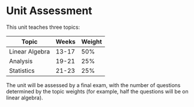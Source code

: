 # Unit Assessment

This unit teaches three topics:

| Topic | Weeks | Weight |
|-------|-------|--------|
| Linear Algebra | 13-17 | 50% |
| Analysis | 19-21 | 25% |
| Statistics | 21-23 | 25% |

The unit will be assessed by a final exam, with the number of questions determined by the topic weights (for example, half the questions will be on linear algebra).

<!--
We do not yet have a final answer on how the summer assessment period will run, but it is possible that exams will return to being held in person in Bristol, in which case all students must have returned to Bristol before the start of the exam period (including any quarantine).

According to the [university website](https://www.bristol.ac.uk/students/your-studies/study-2021/your-course/online-study/), the latest date by which all students must have arrived in Bristol is 6 April 2022, well before the start of the summer exams on 16 May.
-->
